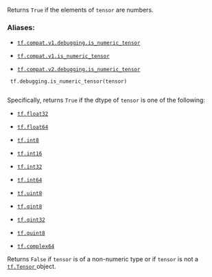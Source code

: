 Returns  `True`  if the elements of  `tensor`  are numbers.



### Aliases:

- [ `tf.compat.v1.debugging.is_numeric_tensor` ](/api_docs/python/tf/debugging/is_numeric_tensor)

- [ `tf.compat.v1.is_numeric_tensor` ](/api_docs/python/tf/debugging/is_numeric_tensor)

- [ `tf.compat.v2.debugging.is_numeric_tensor` ](/api_docs/python/tf/debugging/is_numeric_tensor)



```
 tf.debugging.is_numeric_tensor(tensor)
 
```

Specifically, returns  `True`  if the dtype of  `tensor`  is one of the following:


- [ `tf.float32` ](https://tensorflow.google.cn/api_docs/python/tf#float32)

- [ `tf.float64` ](https://tensorflow.google.cn/api_docs/python/tf#float64)

- [ `tf.int8` ](https://tensorflow.google.cn/api_docs/python/tf#int8)

- [ `tf.int16` ](https://tensorflow.google.cn/api_docs/python/tf#int16)

- [ `tf.int32` ](https://tensorflow.google.cn/api_docs/python/tf#int32)

- [ `tf.int64` ](https://tensorflow.google.cn/api_docs/python/tf#int64)

- [ `tf.uint8` ](https://tensorflow.google.cn/api_docs/python/tf#uint8)

- [ `tf.qint8` ](https://tensorflow.google.cn/api_docs/python/tf#qint8)

- [ `tf.qint32` ](https://tensorflow.google.cn/api_docs/python/tf#qint32)

- [ `tf.quint8` ](https://tensorflow.google.cn/api_docs/python/tf#quint8)

- [ `tf.complex64` ](https://tensorflow.google.cn/api_docs/python/tf#complex64)

Returns  `False`  if  `tensor`  is of a non-numeric type or if  `tensor`  is not
a [ `tf.Tensor` ](https://tensorflow.google.cn/api_docs/python/tf/Tensor) object.

